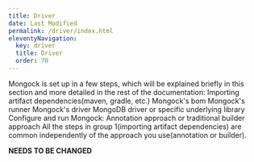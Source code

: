 ```yaml
---
title: Driver
date: Last Modified 
permalink: /driver/index.html
eleventyNavigation:
  key: driver 
  title: Driver
  order: 70
---
```


Mongock is set up in a few steps, which will be explained briefly in this section and more detailed in the rest of the documentation:
Importing artifact dependencies(maven, gradle, etc.)
Mongock's bom
Mongock's runner
Mongock's driver
MongoDB driver or specific underlying  library
Configure and run Mongock: Annotation approach or traditional builder approach
All the steps in group 1(importing artifact dependencies) are common independently of the approach you use(annotation or builder).

**NEEDS TO BE CHANGED**